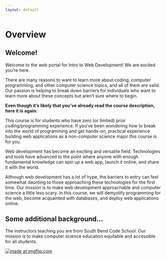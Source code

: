 ```yaml
---
layout: default
---
```


# Overview

## Welcome!

Welcome to the web portal for Intro to Web Development! We are excited you’re here. 

There are many reasons to want to learn more about coding, computer programming, and other computer science topics, and all of them are valid. Our passion is helping to break down barriers for individuals who want to learn more about these concepts but aren’t sure where to begin. 

**Even though it’s likely that you’ve already read the course description, here it is again:**

This course is for students who have zero (or limited) prior coding/programming experience. If you’ve been wondering how to break into the world of programming and get hands-on, practical experience building web applications as a non-computer science major this course is for you. 

Web development has become an exciting and versatile field. Technologies and tools have advanced to the point where anyone with enough fundamental knowledge can spin up a web app, launch it online, and share it with the world. 

Although web development has a lot of hype, the barriers to entry can feel somewhat daunting to those approaching these technologies for the first time. Our mission is to make web development approachable and computer science a little less scary. In this course, we will demystify programming for the web, become acquainted with databases, and deploy web applications online. 

## Some additional background…
The instructors teaching you are from South Bend Code School. Our mission is to make computer science education equitable and accessible for all students.

<a href="https://imgflip.com/i/4pyj32"><img src="https://i.imgflip.com/4pyj32.jpg" title="made at imgflip.com"/></a><div><a href="https://imgflip.com/memegenerator"></a></div>
